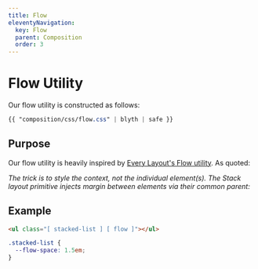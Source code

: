 ```yaml
---
title: Flow
eleventyNavigation:
  key: Flow
  parent: Composition
  order: 3
---
```


# Flow Utility

Our flow utility is constructed as follows:

```css
{{ "composition/css/flow.css" | blyth | safe }}
```

## Purpose

Our flow utility is heavily inspired by [Every Layout's Flow utility](https://every-layout.dev/layouts/stack/). As quoted:

_The trick is to style the context, not the individual element(s). The Stack layout primitive injects margin between elements via their common parent:_

## Example

```html
<ul class="[ stacked-list ] [ flow ]"></ul>
```

```css
.stacked-list {
  --flow-space: 1.5em;
}
```
